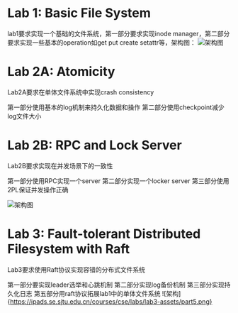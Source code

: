 # Lab 1: Basic File System

lab1要求实现一个基础的文件系统，第一部分要求实现inode manager，第二部分要求实现一些基本的operation如get put create setattr等，架构图：
![架构图](https://ipads.se.sjtu.edu.cn/courses/cse/labs/lab1-assets/part1.png)


# Lab 2A: Atomicity
Lab2A要求在单体文件系统中实现crash consistency

第一部分使用基本的log机制来持久化数据和操作
第二部分使用checkpoint减少log文件大小

# Lab 2B: RPC and Lock Server
Lab2B要求实现在并发场景下的一致性

第一部分使用RPC实现一个server
第二部分实现一个locker server
第三部分使用2PL保证并发操作正确

![架构图](https://ipads.se.sjtu.edu.cn/courses/cse/labs/lab2b-assets/lab2b-2.png)

# Lab 3: Fault-tolerant Distributed Filesystem with Raft

Lab3要求使用Raft协议实现容错的分布式文件系统

第一部分要实现leader选举和心跳机制
第二部分实现log备份机制
第三部分实现持久化日志
第五部分用raft协议拓展lab1中的单体文件系统
![架构]{https://ipads.se.sjtu.edu.cn/courses/cse/labs/lab3-assets/part5.png}
